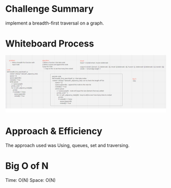 # Challenge Summary
 implement a breadth-first traversal on a graph.

# Whiteboard Process
 ![](code36.png)

# Approach & Efficiency
The approach used was Using, queues, set and traversing.

# Big O of N
Time: O(N)
Space: O(N)
